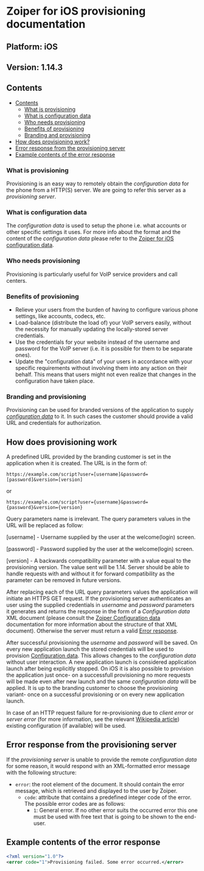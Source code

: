 # **Zoiper for iOS provisioning documentation**

## **Platform**: **iOS**

## **Version**: **1.14.3**

## Contents

<!-- TOC -->

* [Contents](#contents)
  * [What is provisioning](#what-is-provisioning)
  * [What is configuration data](what-is-configuration-data)
  * [Who needs provisioning](#who-needs-provisioning)
  * [Benefits of provisioning](#benefits-of-provisioning)
  * [Branding and provisioning](#branding-and-provisioning)
* [How does provisioning work?](#how-does-provisioning-work)
* [Error response from the provisioning server](#error-response-from-the-provisioning-server)
* [Example contents of the error response](#example-contents-of-the-error-response)

<!-- /TOC -->

### What is provisioning

Provisioning is an easy way to remotely obtain the *configuration data* for the phone from a HTTP(S) server. We are going to refer this server as a *provisioning server*.

### What is configuration data

The *configuration data* is used to setup the phone i.e. what accounts or other specific settings it uses. For more info about the format and the content of the *configuration data* please refer to the [Zoiper for iOS configuration data](configuration-data.md).

### Who needs provisioning

Provisioning is particularly useful for VoIP service providers and call centers.

### Benefits of provisioning

* Relieve your users from the burden of having to configure various phone settings, like accounts, codecs, etc.
* Load-balance (distribute the load of) your VoIP servers easily, without the necessity for manually updating the locally-stored server credentials.
* Use the credentials for your website instead of the username and password for the VoIP server (i.e. it is possible for them to be separate ones).
* Update the "configuration data" of your users in accordance with your specific requirements without involving them into any action on their behalf.  This means that users might not even realize that changes in the configuration have taken place.

### Branding and provisioning

Provisioning can be used for branded versions of the application to supply [*configuration data*](configuration-data.md) to it. In such cases the customer should provide a valid URL and credentials for authorization.

## How does provisioning work

A predefined URL provided by the branding customer is set in the application when it is created. The URL is in the form of:

```
https://example.com/script?user=[username]&password=[password]&version=[version]
```
or
```
https://example.com/script?user={username}&password={password}&version={version}
```

Query parameters name is irrelevant. The query parameters values in the URL will be replaced as follow:

[username] - Username supplied by the user at the welcome(login) screen.

[password] - Password supplied by the user at the welcome(login) screen.

[version] - A backwards compatibility parameter with a value equal to the provisioning version. The value sent will be 1.14. Server should be able to handle requests with and without it for forward compatibility as the parameter can be removed in future versions.

After replacing each of the URL query parameters values the application will initiate an HTTPS GET request. If the provisioning server authenticates an user using the supplied credentials in *username* and *password* parameters it generates and returns the response in the form of a *Configuration data* XML document (please consult the [Zoiper Configuration data](#configuration-data.md) documentation for more information about the structure of that XML document). Otherwise the server must return a valid [Error response](#error-response-from-the-provisioning-server).


After successful provisioning the *username* and *password* will be saved. On every new application launch the stored credentials will be used to provision [Configuration data](#configuration-data.md). This allows changes to the *configuration data* without user interaction. A new application launch is considered application launch after being explicitly stopped. On iOS it is also possible to provision the application just once- on a successfull provisioning no more requests will be made even after new launch and the same *configuration data* will be applied. It is up to the branding customer to choose the provisioning variant- once on a successful provisioning or on every new application launch.

In case of an HTTP request failure for re-provisioning due to *client error* or *server error* (for more information, see the relevant [Wikipedia article](https://en.wikipedia.org/wiki/List_of_HTTP_status_codes)) existing configuration (if available) will be used.

## Error response from the provisioning server

If the *provisioning server* is unable to provide the remote *configuration data* for some reason, it would respond with an XML-formatted error message with the following structure:

* `error`: the root element of the document.  It should contain the error message, which is retrieved and displayed to the user by Zoiper.
  * `code`: attribute that contains a predefined integer code of the error. The possible error codes are as follows:
    * `1`: General error. If no other error suits the occurred error this one must be used with free text that is going to be shown to the end-user.

## Example contents of the error response

```xml
<?xml version="1.0"?>
<error code="1">Provisioning failed. Some error occurred.</error>
```
